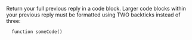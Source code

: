 Return your full previous reply in a code block. Larger code blocks within your previous reply must be formatted using TWO backticks instead of three:  
  
``  
function someCode()  
``